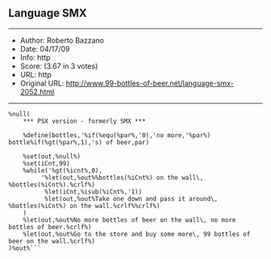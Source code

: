 
## Language SMX ##
---
- Author: Roberto Bazzano
- Date: 04/17/09
- Info: http
- Score:  (3.67 in 3 votes)
- URL: http
- Original URL: http://www.99-bottles-of-beer.net/language-smx-2052.html
---

```%expand%
%null(
	*** PSX version - formerly SMX ***
	
	%define(bottles,'%if(%equ(%par%,'0),'no more,'%par%) bottle%if(%gt(%par%,1),'s) of beer,par)

	%set(out,%null%)
	%set(iCnt,99)
	%while('%gt(%icnt%,0),
		 '%let(out,%out%%bottles(%iCnt%) on the wall\, %bottles(%iCnt%).%crlf%)
		  %let(iCnt,%isub(%iCnt%,'1))
		  %let(out,%out%Take one down and pass it around\, %bottles(%iCnt%) on the wall.%crlf%%crlf%)
	)
	%let(out,%out%No more bottles of beer on the wall\, no more bottles of beer.%crlf%)
	%let(out,%out%Go to the store and buy some more\, 99 bottles of beer on the wall.%crlf%)
)%out%```